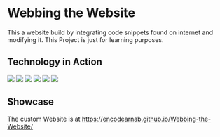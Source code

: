 # Webbing the Website
This a website build by integrating code snippets found on internet and modifying it. This Project is just for learning purposes.    
## Technology in Action  
<img src="https://img.shields.io/badge/HTML5-E34F26?style=for-the-badge&logo=html5&logoColor=white">  <img src="https://img.shields.io/badge/CSS3-1572B6?style=for-the-badge&logo=css3&logoColor=white">  <img src="https://img.shields.io/badge/JavaScript-F7DF1E?style=for-the-badge&logo=javascript&logoColor=black">  <img src="https://img.shields.io/badge/Sass-CC6699?style=for-the-badge&logo=sass&logoColor=white">  <img src="https://img.shields.io/badge/Bootstrap-563D7C?style=for-the-badge&logo=bootstrap&logoColor=white">  <img src="https://img.shields.io/badge/SVG-FFB13B?style=for-the-badge&logo=SVG&logoColor=white">    
## Showcase
The custom Website is at https://encodearnab.github.io/Webbing-the-Website/
